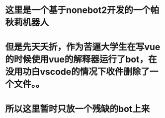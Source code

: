 # 这里是一个基于nonebot2开发的一个帕秋莉机器人
# 但是先天夭折，作为苦逼大学生在写vue的时候使用vue的解释器运行了bot，在没用功白vscode的情况下收件删除了一个文件。。
# 所以这里暂时只放一个残缺的bot上来
